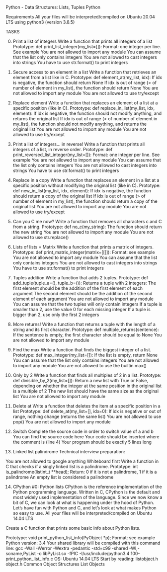 Python - Data Structures: Lists, Tuples
Python

Requirements
All your files will be interpreted/compiled on Ubuntu 20.04 LTS using python3 (version 3.8.5)

TASKS

0. Print a list of integers
  Write a function that prints all integers of a list
Prototype: def print_list_integer(my_list=[]):
Format: one integer per line. See example
You are not allowed to import any module
You can assume that the list only contains integers
You are not allowed to cast integers into strings
You have to use str.format() to print integers

1. Secure access to an element in a list
  Write a function that retrieves an element from a list like in C.
Prototype: def element_at(my_list, idx):
If idx is negative, the function should return None
If idx is out of range (> of number of element in my_list), the function should return None
You are not allowed to import any module
You are not allowed to use try/except

2. Replace element
  Write a function that replaces an element of a list at a specific position (like in C).
Prototype: def replace_in_list(my_list, idx, element):
If idx is negative, the function should not modify anything, and returns the original list
If idx is out of range (> of number of element in my_list), the function should not modify anything, and returns the original list
You are not allowed to import any module
You are not allowed to use try/except

3. Print a list of integers... in reverse!
  Write a function that prints all integers of a list, in reverse order.
Prototype: def print_reversed_list_integer(my_list=[]):
Format: one integer per line. See example
You are not allowed to import any module
You can assume that the list only contains integers
You are not allowed to cast integers into strings
You have to use str.format() to print integers

4. Replace in a copy
  Write a function that replaces an element in a list at a specific position without modifying the original list (like in C).
Prototype: def new_in_list(my_list, idx, element):
If idx is negative, the function should return a copy of the original list
If idx is out of range (> of number of element in my_list), the function should return a copy of the original list
You are not allowed to import any module
You are not allowed to use try/except

5. Can you C me now?
  Write a function that removes all characters c and C from a string.
Prototype: def no_c(my_string):
The function should return the new string
You are not allowed to import any module
You are not allowed to use str.replace()

6. Lists of lists = Matrix
  Write a function that prints a matrix of integers.
Prototype: def print_matrix_integer(matrix=[[]]):
Format: see example
You are not allowed to import any module
You can assume that the list only contains integers
You are not allowed to cast integers into strings
You have to use str.format() to print integers

7. Tuples addition
  Write a function that adds 2 tuples.
Prototype: def add_tuple(tuple_a=(), tuple_b=()):
Returns a tuple with 2 integers:
The first element should be the addition of the first element of each argument
The second element should be the addition of the second element of each argument
You are not allowed to import any module
You can assume that the two tuples will only contain integers
If a tuple is smaller than 2, use the value 0 for each missing integer
If a tuple is bigger than 2, use only the first 2 integers

8. More returns!
  Write a function that returns a tuple with the length of a string and its first character.
Prototype: def multiple_returns(sentence):
If the sentence is empty, the first character should be equal to None
You are not allowed to import any module

9. Find the max
  Write a function that finds the biggest integer of a list.
Prototype: def max_integer(my_list=[]):
If the list is empty, return None
You can assume that the list only contains integers
You are not allowed to import any module
You are not allowed to use the builtin max()

10. Only by 2
  Write a function that finds all multiples of 2 in a list.
Prototype: def divisible_by_2(my_list=[]):
Return a new list with True or False, depending on whether the integer at the same position in the original list is a multiple of 2
The new list should have the same size as the original list
You are not allowed to import any module

11. Delete at
  Write a function that deletes the item at a specific position in a list
Prototype: def delete_at(my_list=[], idx=0):
If idx is negative or out of range, nothing change (returns the same list)
You are not allowed to use pop()
You are not allowed to import any module

12. Switch
  Complete the source code in order to switch value of a and b
You can find the source code here
Your code should be inserted where the comment is (line 4)
Your program should be exactly 5 lines long

13. Linked list palindrome
  Technical interview preparation:

You are not allowed to google anything
Whiteboard first
  Write a function in C that checks if a singly linked list is a palindrome.
Prototype: int is_palindrome(listint_t **head);
Return: 0 if it is not a palindrome, 1 if it is a palindrome
An empty list is considered a palindrome

14. CPython #0: Python lists
  CPython is the reference implementation of the Python programming language. Written in C, CPython is the default and most widely used implementation of the language.
Since we now know a bit of C, we can look at what is happening under the hood of Python. Let’s have fun with Python and C, and let’s look at what makes Python so easy to use.
All your files will be interpreted/compiled on Ubuntu 14.04 LTS

Create a C function that prints some basic info about Python lists.

Prototype: void print_python_list_info(PyObject *p);
Format: see example
Python version: 3.4
Your shared library will be compiled with this command line: gcc -Wall -Werror -Wextra -pedantic -std=c99 -shared -Wl,-soname,PyList -o libPyList.so -fPIC -I/usr/include/python3.4 100-print_python_list_info.c
OS: Ubuntu 14.04 LTS
Start by reading:
listobject.h
object.h
Common Object Structures
List Objects
